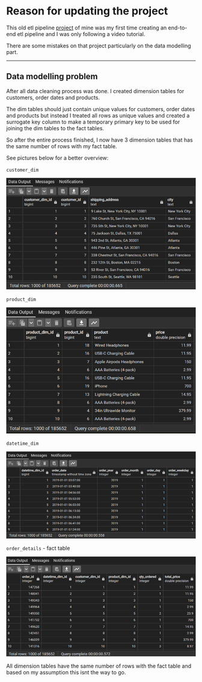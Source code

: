 # Reason for updating the project

This old etl pipeline [project](https://github.com/krtmlry/product_sales_2019) of mine was my first time creating an end-to-end etl pipeline and I was only following a video tutorial.

There are some mistakes on that project particularly on the data modelling part.

---

## Data modelling problem

After all data cleaning process was done. I created dimension tables for customers, order dates and products.

The dim tables should just contain unique values for customers, order dates and products but instead I treated all rows as unique values and created a surrogate key column to make a temporary primary key to be used for joining the dim tables to the fact tables.

So after the entire process finished, I now have 3 dimension tables that has the same number of rows with my fact table.

See pictures below for a better overview:

`customer_dim`

![customer_dim](https://github.com/krtmlry/sf_product_sales/blob/main/img/customer_dim.png)

`product_dim`

![product_dim](https://github.com/krtmlry/sf_product_sales/blob/main/img/products_dim.png)

`datetime_dim`

![datetime_dim](https://github.com/krtmlry/sf_product_sales/blob/main/img/datetime_dim.png)

`order_details` - fact table

![order_details](https://github.com/krtmlry/sf_product_sales/blob/main/img/order_details.png)


All dimension tables have the same number of rows with the fact table and based on my assumption this isnt the way to go.